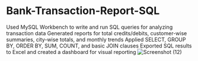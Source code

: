 # Bank-Transaction-Report-SQL
Used MySQL Workbench to write and run SQL queries for analyzing transaction data
Generated reports for total credits/debits, customer-wise summaries, city-wise totals, and monthly trends
Applied SELECT, GROUP BY, ORDER BY, SUM, COUNT, and basic JOIN clauses
Exported SQL results to Excel and created a dashboard for visual reporting
![Screenshot (12)](https://github.com/user-attachments/assets/a4a00b10-d5f0-4834-b239-efc0a4b3ce55)
